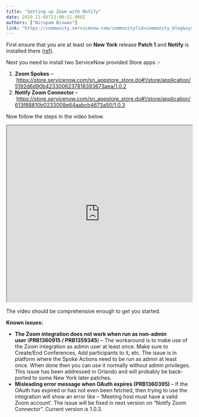 ```yaml
---
title: "Setting up Zoom with Notify"
date: 2019-11-05T13:00:51.000Z
authors: ["Nirupam Biswas"]
link: "https://community.servicenow.com/community?id=community_blog&sys_id=dd8f9fa71bb84810a59033f2cd4bcb82"
---
```

<p>First ensure that you are at least on <strong>New York</strong> release <strong>Patch 1</strong> and <strong>Notify</strong> is installed there (<a href="https://docs.servicenow.com/bundle/newyork-servicenow-platform/page/product/notify2/task/t_ActivateNotify.html" rel="nofollow">ref</a>).</p>
<p>Next you need to install two ServiceNow provided Store apps :-</p>
<ol><li><strong>Zoom Spokes</strong> – <a href="https://store.servicenow.com/sn_appstore_store.do#!/store/application/5192d6d90b4233006237818393673aea/1.0.2" target="_blank" rel="noopener noreferrer nofollow">https://store.servicenow.com/sn_appstore_store.do#!/store/application/5192d6d90b4233006237818393673aea/1.0.2</a></li><li><strong>Notify Zoom Connector</strong> – <a href="https://store.servicenow.com/sn_appstore_store.do#!/store/application/613f88810b0233008e64aabcb4673a50/1.0.3" target="_blank" rel="noopener noreferrer nofollow">https://store.servicenow.com/sn_appstore_store.do#!/store/application/613f88810b0233008e64aabcb4673a50/1.0.3</a></li></ol>
<p>Now follow the steps in the video below.</p>
<p><iframe id="video_tinymce" style="width: 100%; height: 480px;" src="https://www.youtube.com/embed/48tt1soGAis"></iframe></p>
<p>The video should be comprehensive enough to get you started.</p>
<p><strong>Known issues:</strong></p>
<ul><li><strong>The Zoom integration does not work when run as non-admin user </strong>(<strong>PRB1360915 / PRB1359345</strong>) – The workaround is to make use of the Zoom integration as admin user at least once. Make sure to Create/End Conferences, Add participants to it, etc. The issue is in platform where the Spoke Actions need to be run as admin at least once. When done then you can use it normally without admin privileges. This issue has been addressed in Orlando and will probably be back-ported to some New York later patches.</li><li><strong>Misleading error message when OAuth expires (PRB1360395)</strong> – If the OAuth has expired or has not even been fetched, then trying to use the integration will show an error like – ‘Meeting host must have a valid Zoom account’. The issue will be fixed in next version on “Notify Zoom Connector”. Current version is 1.0.3.</li></ul>